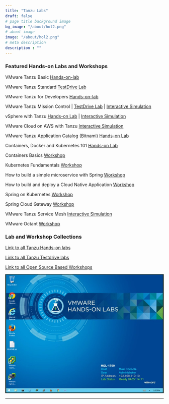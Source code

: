 ```yaml
---
title: "Tanzu Labs"
draft: false
# page title background image
bg_image: "/about/hol2.png"
# about image
image: "/about/hol2.png"
# meta description
description : ""
---
```


### Featured Hands-on Labs and Workshops 

VMware Tanzu Basic [Hands-on-lab](https://labs.hol.vmware.com/HOL/catalogs/lab/10659)

VMware Tanzu Standard [TestDrive Lab](https://pathfinder.vmware.com/path/tanzu_standard)

VMware Tanzu for Developers [Hands-on-lab](https://labs.hol.vmware.com/HOL/catalogs/lab/10426)

<!---update [Hands-on Lab](http://labs.hol.vmware.com/HOL/catalogs/lab/8087)_-->
<!--Checked with Kunal for Guided Demos | [Guided Demo 1](https://cloudcity.pathfinder.vmware.com/event-space/explore-demos/use-cases/application-transformation/demo/AppTraCPMK) | [Guided Demo 2](https://cloudcity.pathfinder.vmware.com/event-space/explore-demos/use-cases/application-transformation/demo/AppTraTMC)-->
VMware Tanzu Mission Control | [TestDrive Lab](https://pathfinder.vmware.com/path/tanzu) | [Interactive Simulation](http://labs.hol.vmware.com/HOL/catalogs/lab/8516)

vSphere with Tanzu [Hands-on Lab](https://www.vmwarelearningplatform.com/HOL/catalogs/lab/7811) | [Interactive Simulation](http://labs.hol.vmware.com/HOL/catalogs/lab/8897)

VMware Cloud on AWS with Tanzu [Interactive Simulation](https://labs.hol.vmware.com/HOL/catalogs/lab/8743)

<!-- Edition specific labs launched instead of this - VMware Tanzu Kubernetes Grid [Hands-on Lab](http://labs.hol.vmware.com/HOL/catalogs/lab/8525) | [Odyssey Challenge](http://labs.hol.vmware.com/HOL/catalogs/lab/8664)-->

<!--checked with Kunal [Guided Demo](https://cloudcity.pathfinder.vmware.com/event-space/explore-demos/use-cases/application-transformation/demo/AppTraTAC)-->
VMware Tanzu Application Catalog (Bitnami) [Hands-on Lab](https://labs.hol.vmware.com/HOL/catalogs/lab/8526) 

<!-- Check with Kunal
# VMware Tanzu Oberservability [Guided Demo](https://cloudcity.pathfinder.vmware.com/event-space/explore-demos/use-cases/application-transformation/demo/AppTraTOK)-->

Containers, Docker and Kubernetes 101 [Hands-on Lab](https://labs.hol.vmware.com/HOL/catalogs/lab/10657)

Containers Basics [Workshop](https://tanzu.vmware.com/developer/workshops/lab-container-basics/)

Kubernetes Fundamentals [Workshop](https://tanzu.vmware.com/developer/workshops/lab-k8s-fundamentals/)

How to build a simple microservice with Spring [Workshop](https://tanzu.vmware.com/developer/workshops/lab-microservice/)

How to build and deploy a Cloud Native Application [Workshop](https://tanzu.vmware.com/developer/workshops/cnd-deploy-practices/)

Spring on Kubernetes [Workshop](https://tanzu.vmware.com/developer/workshops/spring-on-kubernetes/)

Spring Cloud Gateway [Workshop](https://tanzu.vmware.com/developer/workshops/lab-spring-gateway/)

VMware Tanzu Service Mesh [Interactive Simulation](http://labs.hol.vmware.com/HOL/catalogs/lab/8509)

VMware Octant [Workshop](https://tanzu.vmware.com/developer/workshops/lab-getting-started-with-octant/)


### Lab and Workshop Collections

[Link to all Tanzu Hands-on labs](https://labs.hol.vmware.com/HOL/catalogs/catalog/1886)

[Link to all Tanzu Testdrive labs](https://pathfinder.vmware.com/path/tanzu)

[Link to all Open Source Based Workshops](https://tanzu.vmware.com/developer/workshops/)

![/about/hol3.ppg](/about/hol3.png)

--------


